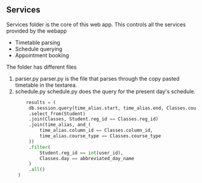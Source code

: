 ## Services
Services folder is the core of this web app. This controls all the services provided by the webapp 
- Timetable parsing
- Schedule querying
- Appointment booking

The folder has different files
1. parser.py
   parser.py is the file that parses through the copy pasted timetable in the textarea.
1. schedule.py
   schedule.py does the query for the present day's schedule.
   ```python 
       results = (
        db.session.query(time_alias.start, time_alias.end, Classes.course_id)
        .select_from(Student)
        .join(Classes, Student.reg_id == Classes.reg_id)
        .join(time_alias, and_(
            time_alias.column_id == Classes.column_id,
            time_alias.course_type == Classes.course_type
        ))
        .filter(    
            Student.reg_id == int(user_id),
            Classes.day == abbreviated_day_name
        )
        .all()
    )
   ```
